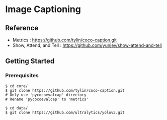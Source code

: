 # Image Captioning

## Reference
* Metrics : https://github.com/tylin/coco-caption.git
* Show, Attend, and Tell : https://github.com/yunjey/show-attend-and-tell

## Getting Started
### Prerequisites
```
$ cd core/
$ git clone https://github.com/tylin/coco-caption.git
# Only use 'pycocoevalcap' directory
# Rename 'pycocoevalcap' to 'metrics'

$ cd data/
$ git clone https://github.com/ultralytics/yolov5.git
```
